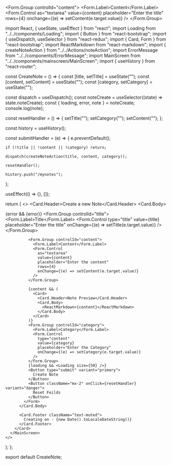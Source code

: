 <Form.Group controlId="content">
<Form.Label>Content</Form.Label>
<Form.Control
as="textarea"
value={content}
placeholder="Enter the title"
rows={4}
onchange={(e) => setContent(e.target.value)}
/>
</Form.Group>

import React, { useState, useEffect } from "react";
import Loading from "../../components/Loading";
import { Button } from "react-bootstrap";
import { useDispatch, useSelector } from "react-redux";
import { Card, Form } from "react-bootstrap";
import ReactMarkdown from "react-markdown";
import { createNoteAction } from "../../Actions/noteAction";
import ErrorMessage from "../../components/ErrorMessage";
import MainScreen from "../../components/mainscreen/MainScreen";
import { useHistory } from "react-router";

const CreateNote = () => {
  const [title, setTitle] = useState("");
  const [content, setContent] = useState("");
  const [category, setCategory] = useState("");

  const dispatch = useDispatch();
  const noteCreate = useSelector((state) => state.noteCreate);
  const { loading, error, note } = noteCreate;
  console.log(note);

  const resetHandler = () => {
    setTitle("");
    setCategory("");
    setContent("");
  };

  const history = useHistory();

  const submitHandler = (e) => {
    e.preventDefault();

    if (!title || !content || !category) return;

    dispatch(createNoteAction(title, content, category));

    resetHandler();

    history.push("/mynotes");
  };

  useEffect(() => {}, []);

  return (
    <>
      <MainScreen title="Create a Note">
        <Card>
          <Card.Header>Create a new Note</Card.Header>
          <Card.Body>
            <Form onSubmit={submitHandler}>
              {error && <ErrorMessage variant="danger">{error}</ErrorMessage>}
              <Form.Group controlId="title">
                <Form.Label>Title</Form.Label>
                <Form.Control
                  type="title"
                  value={title}
                  placeholder="Enter the title"
                  onChange={(e) => setTitle(e.target.value)}
                />
              </Form.Group>

              <Form.Group controlId="content">
                <Form.Label>Content</Form.Label>
                <Form.Control
                  as="textarea"
                  value={content}
                  placeholder="Enter the content"
                  rows={4}
                  onChange={(e) => setContent(e.target.value)}
                />
              </Form.Group>

              {content && (
                <Card>
                  <Card.Header>Note Preview</Card.Header>
                  <Card.Body>
                    <ReactMarkdown>{content}</ReactMarkdown>
                  </Card.Body>
                </Card>
              )}
              <Form.Group controlId="category">
                <Form.Label>Category</Form.Label>
                <Form.Control
                  type="content"
                  value={category}
                  placeholder="Enter the Category"
                  onChange={(e) => setCategory(e.target.value)}
                />
              </Form.Group>
              {loading && <Loading size={50} />}
              <Button type="submit" variant="primary">
                Create Note
              </Button>
              <Button className="mx-2" onClick={resetHandler} variant="danger">
                Reset Feilds
              </Button>
            </Form>
          </Card.Body>

          <Card.Footer className="text-muted">
            Creating on - {new Date().toLocaleDateString()}
          </Card.Footer>
        </Card>
      </MainScreen>
    </>
  );
};

export default CreateNote;

